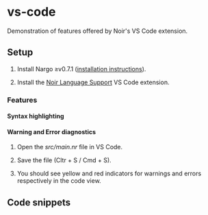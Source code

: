 # vs-code

Demonstration of features offered by Noir's VS Code extension.

## Setup

1. Install Nargo ≥v0.7.1 ([installation instructions](https://noir-lang.org/getting_started/nargo_installation)).

2. Install the [Noir Language Support](https://marketplace.visualstudio.com/items?itemName=noir-lang.vscode-noir) VS Code extension.

### Features

#### Syntax highlighting

#### Warning and Error diagnostics

1. Open the _src/main.nr_ file in VS Code.

2. Save the file (Cltr + S / Cmd + S).

3. You should see yellow and red indicators for warnings and errors respectively in the code view.

## Code snippets
